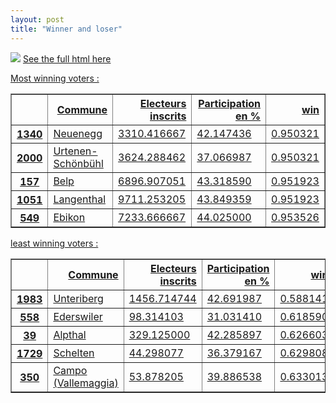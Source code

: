 ```yaml
---
layout: post
title: "Winner and loser"
---
```




<img src="{{ site.github.url }}/assets/data/map_winner.png">
<a href="{{ site.github.url }}/assets/data/map_winner.html"> See the full html here


Most winning voters :
<table border="1" class="dataframe">
  <thead>
    <tr style="text-align: right;">
      <th></th>
      <th>Commune</th>
      <th>Electeurs inscrits</th>
      <th>Participation en %</th>
      <th>win</th>
    </tr>
  </thead>
  <tbody>
    <tr>
      <th>1340</th>
      <td>Neuenegg</td>
      <td>3310.416667</td>
      <td>42.147436</td>
      <td>0.950321</td>
    </tr>
    <tr>
      <th>2000</th>
      <td>Urtenen-Schönbühl</td>
      <td>3624.288462</td>
      <td>37.066987</td>
      <td>0.950321</td>
    </tr>
    <tr>
      <th>157</th>
      <td>Belp</td>
      <td>6896.907051</td>
      <td>43.318590</td>
      <td>0.951923</td>
    </tr>
    <tr>
      <th>1051</th>
      <td>Langenthal</td>
      <td>9711.253205</td>
      <td>43.849359</td>
      <td>0.951923</td>
    </tr>
    <tr>
      <th>549</th>
      <td>Ebikon</td>
      <td>7233.666667</td>
      <td>44.025000</td>
      <td>0.953526</td>
    </tr>
  </tbody>
</table>



least winning voters :
<table border="1" class="dataframe">
  <thead>
    <tr style="text-align: right;">
      <th></th>
      <th>Commune</th>
      <th>Electeurs inscrits</th>
      <th>Participation en %</th>
      <th>win</th>
    </tr>
  </thead>
  <tbody>
    <tr>
      <th>1983</th>
      <td>Unteriberg</td>
      <td>1456.714744</td>
      <td>42.691987</td>
      <td>0.588141</td>
    </tr>
    <tr>
      <th>558</th>
      <td>Ederswiler</td>
      <td>98.314103</td>
      <td>31.031410</td>
      <td>0.618590</td>
    </tr>
    <tr>
      <th>39</th>
      <td>Alpthal</td>
      <td>329.125000</td>
      <td>42.285897</td>
      <td>0.626603</td>
    </tr>
    <tr>
      <th>1729</th>
      <td>Schelten</td>
      <td>44.298077</td>
      <td>36.379167</td>
      <td>0.629808</td>
    </tr>
    <tr>
      <th>350</th>
      <td>Campo (Vallemaggia)</td>
      <td>53.878205</td>
      <td>39.886538</td>
      <td>0.633013</td>
    </tr>
  </tbody>
</table>